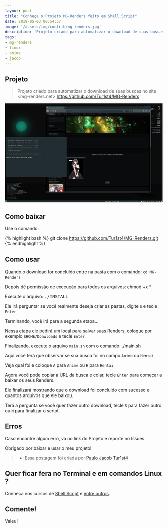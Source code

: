 ```yaml
---
layout: post
title: "Conheça o Projeto MG-Renders feito em Shell Script"
date: 2019-05-03 00:54:57
image: '/assets/img/contrib/mg-renders.jpg'
description: 'Projeto criado para automatizar o download de suas buscas no site mg-renders.net'
tags:
- mg-renders
- linux
- anime
- jacob
---
```


## Projeto
> Projeto criado para automatizar o download de suas buscas no site <mg-renders.net>
<https://github.com/Tur1st4/MG-Renders>

![Exemplo MG-RENDERS](/assets/img/contrib/mg-renders.jpg "Exemplo do script em execução")

## Como baixar

Use o comando: 

{% highlight bash  %}
git clone https://github.com/Tur1st4/MG-Renders.git
{% endhighlight  %}

## Como usar

Quando o download for concluído entre na pasta com o comando: `cd MG-Renders`

Depois dê permissão de execução para todos os arquivos: chmod +x *

Execute o arquivo: <kbd>./INSTALL</kbd>

Ele irá perguntar se você realmente deseja criar as pastas, digite `S` e tecle `Enter`

Terminando, você irá para a segunda etapa...

Nessa etapa ele pedirá um local para salvar suas Renders, coloque por exemplo `$HOME/Donwloads` e tecle `Enter`

Finalizando, execute o arquivo `main.sh` com o comando: ./main.sh

Aqui você terá que observar se sua busca foi no campo `Anime` ou `Hentai`

Veja qual foi e coloque `A` para `Anime` ou `H` para `Hentai`

Agora você pode copiar a URL da busca e colar, tecle `Enter` para começar a baixar os seus Renders.

Ele finalizará mostrando que o download foi concluido com sucesso e quantos arquivos que ele baixou.

Terá a pergunta se você quer fazer outro download, tecle `S` para fazer outro ou `N` para finalizar o script.

## Erros

Caso encontre algum erro, vá no link do Projeto e reporte no Issues.

Obrigado por baixar e usar o meu projeto!

> * Essa postagem foi criada por [Paulo Jacob Tur1st4](http://bit.ly/Tur1st4)

## Quer ficar fera no Terminal e em comandos Linux ?

Conheça nos cursos de [Shell Script](http://terminalroot.com.br/shell) e [entre outros](http://terminalroot.com.br/cursos).

## Comente!

Valeu!

<script async src="https://pagead2.googlesyndication.com/pagead/js/adsbygoogle.js"></script>

<!-- Informat -->
<ins class="adsbygoogle"
 style="display:block"
 data-ad-client="ca-pub-2838251107855362"
 data-ad-slot="2327980059"
 data-ad-format="auto"
 data-full-width-responsive="true"></ins>

<script>
(adsbygoogle = window.adsbygoogle || []).push({});
</script>

